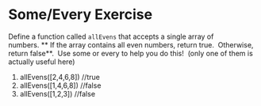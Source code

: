 # Some/Every Exercise

Define a function called `allEvens` that accepts a single array of numbers. ** If the array contains all even numbers, return true.  Otherwise, return false**.  Use some or every to help you do this!  (only one of them is actually useful here)

1.  allEvens([2,4,6,8])  //true
2.  allEvens([1,4,6,8])  //false
3.  allEvens([1,2,3])  //false